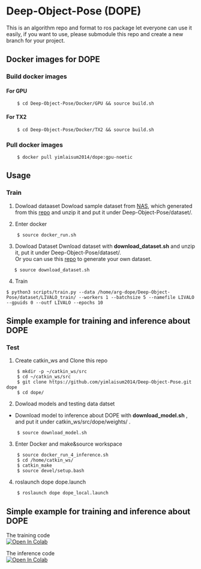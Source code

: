 # Deep-Object-Pose (DOPE)

This is an algorithm repo and format to ros package let everyone can use it easily, if you want to use, please submodule this repo and create a new branch for your project.

## Docker images for DOPE

### Build docker images

#### For GPU
```
    $ cd Deep-Object-Pose/Docker/GPU && source build.sh
```

#### For TX2
```
    $ cd Deep-Object-Pose/Docker/TX2 && source build.sh
```

### Pull docker images
```
    $ docker pull yimlaisum2014/dope:gpu-noetic
```

## Usage
### Train 

1. Dowload dataaset
Dowload sample dataset from [NAS](http://gofile.me/773h8/Uxcbszrg1), which generated from this [repo](https://github.com/ARG-NCTU/robotx2022-unity-dataset) and unzip it and put it under Deep-Object-Pose/dataset/.

2. Enter docker
```
    $ source docker_run.sh
```
3. Dowload Dataset
Dwnload dataset with **download_dataset.sh**  and unzip it, put it under Deep-Object-Pose/dataset/.   
Or you can use this [repo](https://github.com/ARG-NCTU/robotx2022-unity-dataset) to generate your own dataset.
```
   $ source download_dataset.sh 
```
<!-- Dowload sample dataset from [NAS](http://gofile.me/773h8/Uxcbszrg1), which generated from this [repo](https://github.com/ARG-NCTU/robotx2022-unity-dataset) and unzip it and put it under Deep-Object-Pose/dataset/. -->

4. Train
```
$ python3 scripts/train.py --data /home/arg-dope/Deep-Object-Pose/dataset/LIVALO_train/ --workers 1 --batchsize 5 --namefile LIVALO --gpuids 0 --outf LIVALO --epochs 10
```

## Simple example for training and inference about DOPE
<!-- 3. Train
```
    $ python3 scripts/train.py --data /home/arg-dope/Deep-Object-Pose/dataset/LIVALO_train/ --workers 1 --batchsize 5 --namefile LIVALO --gpuids 0 --outf LIVALO --epochs 10
``` -->
### Test
1. Create catkin_ws and Clone this repo
```
    $ mkdir -p ~/catkin_ws/src
    $ cd ~/catkin_ws/src
    $ git clone https://github.com/yimlaisum2014/Deep-Object-Pose.git dope
    $ cd dope/
```
2. Dowload models and testing data datset 

- Download model to inference about DOPE with **download_model.sh** , and put it under catkin_ws/src/dope/weights/ .
```
    $ source download_model.sh
```
3. Enter Docker and make&source workspace
```
    $ source docker_run_4_inference.sh
    $ cd /home/catkin_ws/
    $ catkin_make
    $ source devel/setup.bash
```

4. roslaunch dope dope.launch
```
    $ roslaunch dope dope_local.launch
```


## Simple example for training and inference about DOPE

The training code 
\
[![Open In Colab](https://colab.research.google.com/assets/colab-badge.svg)](https://colab.research.google.com/drive/1wJpa9XDxWlob1hUvKKXEXLcUf98nVs7X#scrollTo=ibQa3N_bgYON)

The inference code
\
[![Open In Colab](https://colab.research.google.com/assets/colab-badge.svg)](https://colab.research.google.com/drive/1dRdNBlwD5XScuRQpakYEfFoORJU62LYs)
